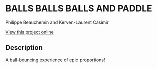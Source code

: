 # BALLS BALLS BALLS AND PADDLE

Philippe Beauchemin and Kerven-Laurent Casimir

[View this project online](URL_FOR_THE_RUNNING_PROJECT)

## Description

A ball-bouncing experience of epic proportions!